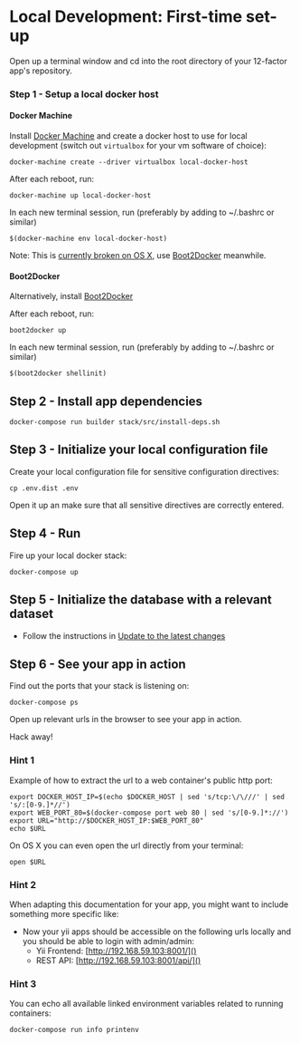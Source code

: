 Local Development: First-time set-up
====================================

Open up a terminal window and cd into the root directory of your 12-factor app's repository.

### Step 1 - Setup a local docker host

#### Docker Machine

Install [Docker Machine](https://docs.docker.com/machine/) and create a docker host to use for local development (switch out `virtualbox` for your vm software of choice):

    docker-machine create --driver virtualbox local-docker-host

After each reboot, run:

    docker-machine up local-docker-host

In each new terminal session, run (preferably by adding to ~/.bashrc or similar)

    $(docker-machine env local-docker-host)

Note: This is [currently broken on OS X](https://github.com/docker/machine/issues/721), use [Boot2Docker](http://boot2docker.io/) meanwhile.

#### Boot2Docker

Alternatively, install [Boot2Docker](http://boot2docker.io/)

After each reboot, run:

    boot2docker up

In each new terminal session, run (preferably by adding to ~/.bashrc or similar)

    $(boot2docker shellinit)

## Step 2 - Install app dependencies

    docker-compose run builder stack/src/install-deps.sh

## Step 3 - Initialize your local configuration file

Create your local configuration file for sensitive configuration directives:

    cp .env.dist .env

Open it up an make sure that all sensitive directives are correctly entered.

## Step 4 - Run

Fire up your local docker stack:

    docker-compose up

## Step 5 - Initialize the database with a relevant dataset

* Follow the instructions in [Update to the latest changes](21-local-dev-update-to-the-latest-changes.md)

## Step 6 - See your app in action

Find out the ports that your stack is listening on:

    docker-compose ps

Open up relevant urls in the browser to see your app in action.

Hack away!

### Hint 1

Example of how to extract the url to a web container's public http port:

    export DOCKER_HOST_IP=$(echo $DOCKER_HOST | sed 's/tcp:\/\///' | sed 's/:[0-9.]*//')
    export WEB_PORT_80=$(docker-compose port web 80 | sed 's/[0-9.]*://')
    export URL="http://$DOCKER_HOST_IP:$WEB_PORT_80"
    echo $URL

On OS X you can even open the url directly from your terminal:

    open $URL

### Hint 2

When adapting this documentation for your app, you might want to include something more specific like:

* Now your yii apps should be accessible on the following urls locally and you should be able to login with admin/admin:
    * Yii Frontend: [http://192.168.59.103:8001/]()
    * REST API: [http://192.168.59.103:8001/api/]()

### Hint 3

You can echo all available linked environment variables related to running containers:

    docker-compose run info printenv
